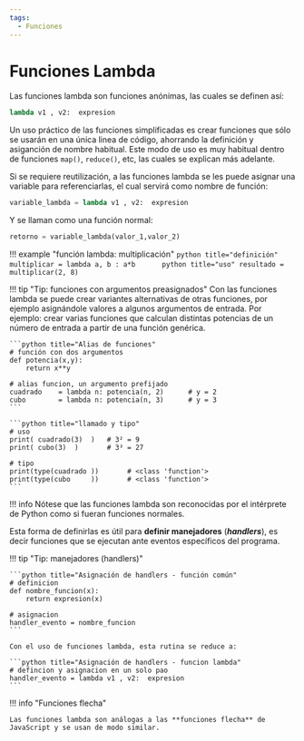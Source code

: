 ```yaml
---
tags:
  - Funciones
---
```



# Funciones Lambda

Las funciones lambda son funciones anónimas, las cuales se definen así:

```python title="funcion lambda - sin nombre"
lambda v1 , v2:  expresion
```

Un uso práctico de las funciones simplificadas es crear funciones que sólo se usarán en una única linea de código,
ahorrando la definición y asiganción de nombre habitual.
Este modo de uso es muy habitual dentro de funciones `map()`, `reduce()`, etc, las cuales se explican más adelante.


Si se requiere reutilización, a las funciones lambda se les puede asignar una variable para referenciarlas, el cual servirá como nombre de función:

```python title="funcion lambda - con nombre"
variable_lambda = lambda v1 , v2:  expresion
```
Y se llaman como una función normal:

```python title="funcion lambda - llamado"
retorno = variable_lambda(valor_1,valor_2)
```


!!! example "función lambda: multiplicación"
	```python title="definición"
	multiplicar = lambda a, b : a*b		
	```
	```python title="uso"
	resultado = multiplicar(2, 8)
	```


!!! tip "Tip: funciones con argumentos preasignados"
	Con las funciones lambda se puede crear variantes alternativas de otras funciones, por ejemplo asignándole  valores a algunos argumentos de entrada. Por ejemplo: crear varias funciones que calculan distintas potencias de un número de entrada a partir de una función genérica.
	
	```python title="Alias de funciones"
	# función con dos argumentos
	def potencia(x,y):
		return x**y

	# alias funcion, un argumento prefijado
	cuadrado    = lambda n: potencia(n, 2)		# y = 2
	cubo        = lambda n: potencia(n, 3)		# y = 3
	```

	```python title="llamado y tipo"
	# uso
	print( cuadrado(3)  )	# 3² = 9
	print( cubo(3)  )		# 3³ = 27

	# tipo
	print(type(cuadrado	))       # <class 'function'>
	print(type(cubo		))       # <class 'function'>
	```


!!! info
	Nótese que las funciones lambda son reconocidas por el intérprete de Python como si fueran funciones normales.



Esta forma de definirlas es útil para **definir manejadores** (***handlers***), es decir funciones que se ejecutan ante eventos específicos del programa.


!!! tip "Tip: manejadores (handlers)"

	```python title="Asignación de handlers - función común"
	# definicion
	def nombre_funcion(x):
		return expresion(x)

	# asignacion
	handler_evento = nombre_funcion
	```

	Con el uso de funciones lambda, esta rutina se reduce a:

	```python title="Asignación de handlers - funcion lambda"
	# defincion y asignacion en un solo pao
	handler_evento = lambda v1 , v2:  expresion
	```


!!! info "Funciones flecha"

	Las funciones lambda son análogas a las **funciones flecha** de JavaScript y se usan de modo similar.



